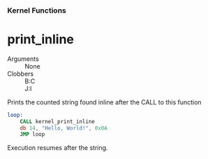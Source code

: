 ### Kernel Functions
# print_inline
<dl>
	<dt>Arguments</dt>
	<dd>None</dd>
	<dt>Clobbers</dt>
	<dd>B:C</dd>
	<dd>J:I</dd>
</dl>

 Prints the counted string found inline after the CALL to this function
 
```nasm
loop:
	CALL kernel_print_inline
	db 14, "Hello, World!", 0x0A
	JMP loop
```
 
 Execution resumes after the string.
